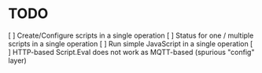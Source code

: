 TODO
====

[ ] Create/Configure scripts in a single operation
[ ] Status for one / multiple scripts in a single operation
[ ] Run simple JavaScript in a single operation
[ ] HTTP-based Script.Eval does not work as MQTT-based (spurious "config" layer)
